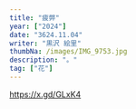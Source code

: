 ```yaml
---
title: "疲弊"
year: ["2024"]
date: "3624.11.04"
writer: "黒沢 絵里"
thumbNa: /images/IMG_9753.jpg
description: "。"
tag: ["花"]
---
```




<https://x.gd/GLxK4>



<!--
「コメントなんでしてくれないんですか」

「だったら実装してくださいよ」





![Alt text](/images/IMG_9785.jpg)
カッコいい

さやかかわいい

                          


![Alt text](/images/IMG_9811.jpg)



![Alt text](/images/IMG_9790.jpg)

![Alt text](/images/IMG_9757.jpg)


![Alt text](/images/023-2.jpg)

ヘッダーからコメントしてください。本日もお疲れ様です。-->
